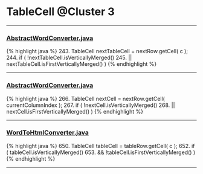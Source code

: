 # TableCell @Cluster 3

***

### [AbstractWordConverter.java](https://searchcode.com/codesearch/view/97383976/)
{% highlight java %}
243. TableCell nextTableCell = nextRow.getCell( c );
244. if ( !nextTableCell.isVerticallyMerged()
245.         || nextTableCell.isFirstVerticallyMerged() )
{% endhighlight %}

***

### [AbstractWordConverter.java](https://searchcode.com/codesearch/view/97383976/)
{% highlight java %}
266. TableCell nextCell = nextRow.getCell( currentColumnIndex );
267. if ( !nextCell.isVerticallyMerged()
268.         || nextCell.isFirstVerticallyMerged() )
{% endhighlight %}

***

### [WordToHtmlConverter.java](https://searchcode.com/codesearch/view/97383966/)
{% highlight java %}
650. TableCell tableCell = tableRow.getCell( c );
652. if ( tableCell.isVerticallyMerged()
653.         && !tableCell.isFirstVerticallyMerged() )
{% endhighlight %}

***

